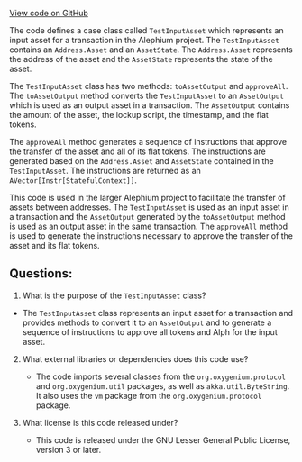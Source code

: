 [View code on GitHub](https://github.com/oxygenium/oxygenium/api/src/main/scala/org/oxygenium/api/model/TestInputAsset.scala)

The code defines a case class called `TestInputAsset` which represents an input asset for a transaction in the Alephium project. The `TestInputAsset` contains an `Address.Asset` and an `AssetState`. The `Address.Asset` represents the address of the asset and the `AssetState` represents the state of the asset.

The `TestInputAsset` class has two methods: `toAssetOutput` and `approveAll`. The `toAssetOutput` method converts the `TestInputAsset` to an `AssetOutput` which is used as an output asset in a transaction. The `AssetOutput` contains the amount of the asset, the lockup script, the timestamp, and the flat tokens.

The `approveAll` method generates a sequence of instructions that approve the transfer of the asset and all of its flat tokens. The instructions are generated based on the `Address.Asset` and `AssetState` contained in the `TestInputAsset`. The instructions are returned as an `AVector[Instr[StatefulContext]]`.

This code is used in the larger Alephium project to facilitate the transfer of assets between addresses. The `TestInputAsset` is used as an input asset in a transaction and the `AssetOutput` generated by the `toAssetOutput` method is used as an output asset in the same transaction. The `approveAll` method is used to generate the instructions necessary to approve the transfer of the asset and its flat tokens.
## Questions: 
 1. What is the purpose of the `TestInputAsset` class?
   - The `TestInputAsset` class represents an input asset for a transaction and provides methods to convert it to an `AssetOutput` and to generate a sequence of instructions to approve all tokens and Alph for the input asset.

2. What external libraries or dependencies does this code use?
   - The code imports several classes from the `org.oxygenium.protocol` and `org.oxygenium.util` packages, as well as `akka.util.ByteString`. It also uses the `vm` package from the `org.oxygenium.protocol` package.

3. What license is this code released under?
   - This code is released under the GNU Lesser General Public License, version 3 or later.